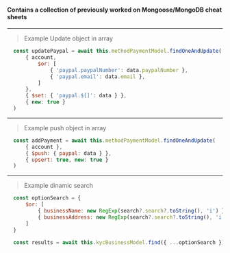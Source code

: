 #### Contains a collection of previously worked on Mongoose/MongoDB cheat sheets

---
> Example Update object in array
```Javascript
  const updatePaypal = await this.methodPaymentModel.findOneAndUpdate(
      { account, 
          $or: [
              { 'paypal.paypalNumber': data.paypalNumber },
              { 'paypal.email': data.email },
          ] 
      },
      { $set: { 'paypal.$[]': data } },
      { new: true }
  )
````

---
> Example push object in array
```Javascript
  const addPayment = await this.methodPaymentModel.findOneAndUpdate(
      { account },
      { $push: { paypal: data } },
      { upsert: true, new: true }
  )
````

---
> Example dinamic search
```Javascript
  const optionSearch = {
      $or: [
          { businessName: new RegExp(search?.search?.toString(), 'i') },
          { businessAddress: new RegExp(search?.search?.toString(), 'i') },
      ]
  }

  const results = await this.kycBusinessModel.find({ ...optionSearch });
````
